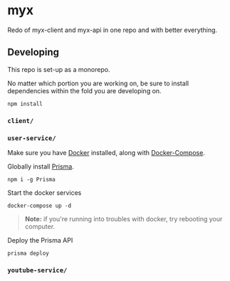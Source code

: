 # myx

Redo of myx-client and myx-api in one repo and with better everything.

## Developing

This repo is set-up as a monorepo.

No matter which portion you are working on, be sure to install dependencies within the fold you are developing on.

```shell
npm install
```

### `client/`

### `user-service/`

Make sure you have [Docker](https://docker.com) installed, along with [Docker-Compose](https://docs.docker.com/compose/).

Globally install [Prisma](https://prisma.io).

```shell
npm i -g Prisma
```

Start the docker services

```shell
docker-compose up -d
```

> **Note:** if you're running into troubles with docker, try rebooting your computer.

Deploy the Prisma API

```shell
prisma deploy
```

### `youtube-service/`
